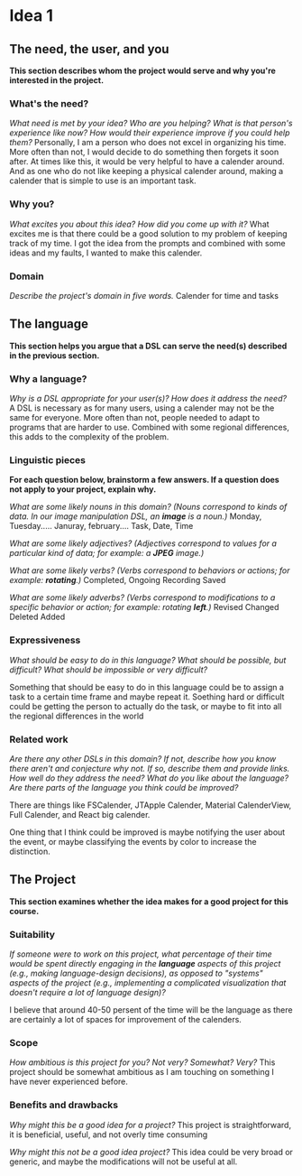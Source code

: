 # Idea 1

## The need, the user, and you
**This section describes whom the project would serve and why you're interested
in the project.**


### What's the need?
_What need is met by your idea? Who are you helping? What is that person's
experience like now? How would their experience improve if you could help 
them?_ Personally, I am a person who does not excel in organizing his time. More often than not, I would decide to do something
then forgets it soon after. At times like this, it would be very helpful to have a calender around. And as one who 
do not like keeping a physical calender around, making a calender that is simple to use is an important task.


### Why you?
_What excites you about this idea? How did you come up with it?_
What excites me is that there could be a good solution to my problem of keeping track of my time. 
I got the idea from the prompts and combined with some ideas and my faults, I wanted to make this calender. 


### Domain
_Describe the project's domain in five words._
Calender for time and tasks

## The language
**This section helps you argue that a DSL can serve the need(s) described in
the previous section.**

### Why a language?
_Why is a DSL appropriate for your user(s)? How does it address the need?_
A DSL is necessary as for many users, using a calender may not be the same for everyone. 
More often than not, people needed to adapt to programs that are harder to use. Combined
with some regional differences, this adds to the complexity of the problem. 

### Linguistic pieces
**For each question below, brainstorm a few answers. If a question does not
apply to your project, explain why.**

_What are some likely nouns in this domain? (Nouns correspond to kinds of
data. In our image manipulation DSL, an **image** is a noun.)_
Monday, Tuesday.....
Januray, february....
Task, 
Date, 
Time

_What are some likely adjectives? (Adjectives correspond to values for a
particular kind of data; for example: a **JPEG** image.)_ 


_What are some likely verbs? (Verbs correspond to behaviors or actions; for
example: **rotating**.)_
Completed, 
Ongoing
Recording
Saved

_What are some likely adverbs? (Verbs correspond to modifications to a specific
behavior or action; for example: rotating **left**.)_
Revised
Changed
Deleted
Added

### Expressiveness
_What should be easy to do in this language? What should be possible, but
difficult? What should be impossible or very difficult?_

Something that should be easy to do in this language could be to assign a task to a certain time frame and maybe repeat it. 
Soething hard or difficult could be getting the person to actually do the task, or maybe to fit into all the regional differences in the world

### Related work
_Are there any other DSLs in this domain? If not, describe how you know there
aren't and conjecture why not. If so, describe them and provide links. How well
do they address the need? What do you like about the language? Are there parts
of the language you think could be improved?_

There are things like FSCalender, JTApple Calender, Material CalenderView, Full Calender, and React big calender. 

One thing that I think could be improved is maybe notifying the user about the event, or maybe classifying the events by color to increase the distinction. 

## The Project
**This section examines whether the idea makes for a good project for this
course.**

### Suitability
_If someone were to work on this project, what percentage of their time would be
spent directly engaging in the **language** aspects of this project (e.g.,
making language-design decisions), as opposed to "systems" aspects of the
project (e.g., implementing a complicated visualization that doesn't require a
lot of language design)?_

I believe that around 40-50 persent of the time will be the language as there are certainly a lot of spaces for improvement of the calenders. 

### Scope
_How ambitious is this project for you? Not very? Somewhat? Very?_
This project should be somewhat ambitious as I am touching on something I have never experienced before. 

### Benefits and drawbacks
_Why might this be a good idea for a project?_ 
This project is straightforward, it is beneficial, useful, and not overly time consuming

_Why might this not be a good idea project?_
This idea could be very broad or generic, and maybe the modifications will not be useful at all. 
